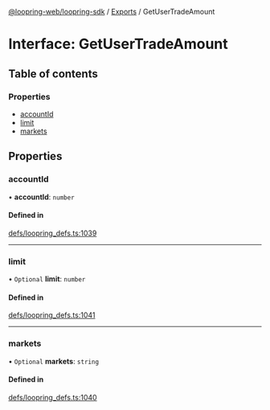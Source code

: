 [@loopring-web/loopring-sdk](../README.md) / [Exports](../modules.md) / GetUserTradeAmount

# Interface: GetUserTradeAmount

## Table of contents

### Properties

- [accountId](GetUserTradeAmount.md#accountid)
- [limit](GetUserTradeAmount.md#limit)
- [markets](GetUserTradeAmount.md#markets)

## Properties

### accountId

• **accountId**: `number`

#### Defined in

[defs/loopring_defs.ts:1039](https://github.com/Loopring/loopring_sdk/blob/cd42b57/src/defs/loopring_defs.ts#L1039)

___

### limit

• `Optional` **limit**: `number`

#### Defined in

[defs/loopring_defs.ts:1041](https://github.com/Loopring/loopring_sdk/blob/cd42b57/src/defs/loopring_defs.ts#L1041)

___

### markets

• `Optional` **markets**: `string`

#### Defined in

[defs/loopring_defs.ts:1040](https://github.com/Loopring/loopring_sdk/blob/cd42b57/src/defs/loopring_defs.ts#L1040)
